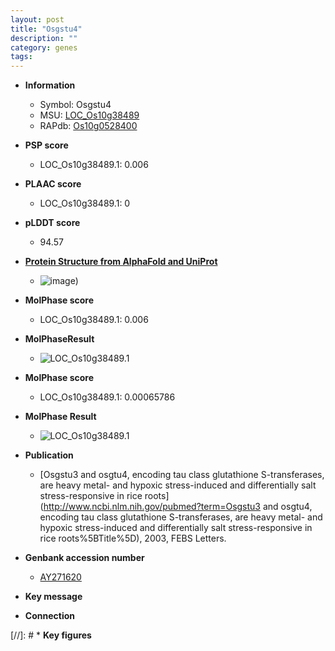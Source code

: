 ```yaml
---
layout: post
title: "Osgstu4"
description: ""
category: genes
tags: 
---
```


* **Information**  
    + Symbol: Osgstu4  
    + MSU: [LOC_Os10g38489](http://rice.plantbiology.msu.edu/cgi-bin/ORF_infopage.cgi?orf=LOC_Os10g38489)  
    + RAPdb: [Os10g0528400](http://rapdb.dna.affrc.go.jp/viewer/gbrowse_details/irgsp1?name=Os10g0528400)  

* **PSP score**  
    + LOC_Os10g38489.1: 0.006 

* **PLAAC score**  
    + LOC_Os10g38489.1: 0 

* **pLDDT score**
    + 94.57

* **[Protein Structure from AlphaFold and UniProt](https://www.uniprot.org/uniprotkb/Q9FUE4/entry#structure)**
    + ![image](https://ricepsp.github.io/images/Q9/AF-Q9FUE4-F1.png))

* **MolPhase score**
    + LOC_Os10g38489.1: 0.006

* **MolPhaseResult**
    + ![LOC_Os10g38489.1](https://ricepsp.github.io/pictures/LOC_Os10g/LOC_Os10g38489.1.png)

* **MolPhase score**
    + LOC_Os10g38489.1: 0.00065786

* **MolPhase Result**
    + ![LOC_Os10g38489.1](https://304243504.github.io/Pictures/LOC_Os10g/LOC_Os10g38489.1.png)

* **Publication**  
    + [Osgstu3 and osgtu4, encoding tau class glutathione S-transferases, are heavy metal- and hypoxic stress-induced and differentially salt stress-responsive in rice roots](http://www.ncbi.nlm.nih.gov/pubmed?term=Osgstu3 and osgtu4, encoding tau class glutathione S-transferases, are heavy metal- and hypoxic stress-induced and differentially salt stress-responsive in rice roots%5BTitle%5D), 2003, FEBS Letters.

* **Genbank accession number**  
    + [AY271620](http://www.ncbi.nlm.nih.gov/nuccore/AY271620)

* **Key message**  

* **Connection**  

[//]: # * **Key figures**  



